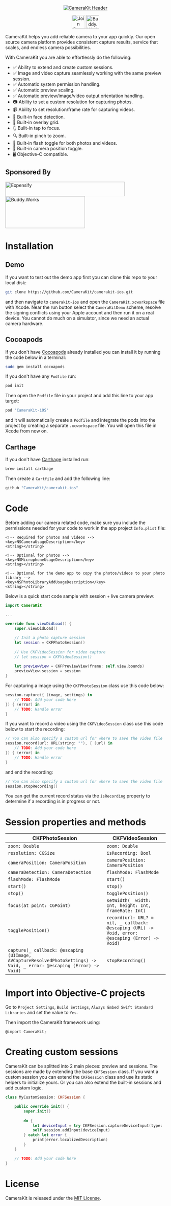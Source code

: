 <p align="center">
    <a href="https://camerakit.io" target="_blank">
        <img alt='CameraKit Header' src='.repo/gh-readme-header.svg' />
    </a>
</p>

<p align="center">
    <a href="https://spectrum.chat/camerakit/">
        <img alt="Join Spectrum" height="42px" src=".repo/gh-readme-spectrum-button.svg" />
    </a>
    <a href="https://buddy.works/" target="_blank">
        <img alt='Buddy.Works' height="41px" src='https://assets.buddy.works/automated-dark.svg' />
    </a>
</p>

CameraKit helps you add reliable camera to your app quickly. Our open source camera platform provides consistent capture results, service that scales, and endless camera possibilities.

With CameraKit you are able to effortlessly do the following: 

- ✅ Ability to extend and create custom sessions.
- ✅ Image and video capture seamlessly working with the same preview session.
- ✅ Automatic system permission handling.
- ✅ Automatic preview scaling.
- ✅ Automatic preview/image/video output orientation handling.
- 📷 Ability to set a custom resolution for capturing photos.
- 📹 Ability to set resolution/frame rate for capturing videos.
- 👱‍ Built-in face detection.
- 📐 Built-in overlay grid.
- 👆 Built-in tap to focus.
- 🔍 Built-in pinch to zoom.
- 📸 Built-in flash toggle for both photos and videos.
- 🤳 Built-in camera position toggle.
- 🖥 Objective-C compatible.

## Sponsored By
<a href="https://www.expensify.com/"><img alt="Expensify" src=".repo/gh-readme-expensify-logo.svg" height="45px" width="375px" align="center"></a>
<a href="https://www.buddy.works/"><img alt="Buddy.Works" src=".repo/gh-readme-buddyworks-logo.png" height="100px"  width="250px" align="center"></a>

# Installation

## Demo

If you want to test out the demo app first you can clone this repo to your local disk:

```bash
git clone https://github.com/CameraKit/camerakit-ios.git
```

and then navigate to `camerakit-ios` and open the `CameraKit.xcworkspace` file with Xcode. Near the run button select the `CameraKitDemo` scheme, resolve the signing conflicts using your Apple account and then run it on a real device. You cannot do much on a simulator, since we need an actual camera hardware.

## Cocoapods

If you don't have [Cocoapods](https://cocoapods.org/) already installed you can install it by running the code below in a terminal:

```bash
sudo gem install cocoapods
```

If you don't have any `Podfile` run:

```bash
pod init
```

Then open the `Podfile` file in your project and add this line to your app target:

```ruby
pod 'CameraKit-iOS'
```

and it will automatically create a `Podfile` and integrate the pods into the project by creating a separate `.xcworkspace` file. You will open this file in Xcode from now on.

## Carthage

If you don't have [Carthage](https://github.com/Carthage/Carthage) installed run:

```bash
brew install carthage
```

Then create a `Cartfile` and add the following line:

```ruby
github "CameraKit/camerakit-ios"
```

# Code

Before adding our camera related code, make sure you include the permissions needed for your code to work in the app project `Info.plist` file:

```plist
<!-- Required for photos and videos -->
<key>NSCameraUsageDescription</key>
<string></string>

<!-- Optional for photos -->
<key>NSMicrophoneUsageDescription</key>
<string></string>

<!-- Optional for the demo app to copy the photos/videos to your photo library -->
<key>NSPhotoLibraryAddUsageDescription</key>
<string></string>
```

Below is a quick start code sample with session + live camera preview:

```swift
import CameraKit

...

override func viewDidLoad() {
    super.viewDidLoad()

    // Init a photo capture session
    let session = CKFPhotoSession()
    
    // Use CKFVideoSession for video capture
    // let session = CKFVideoSession()
    
    let previewView = CKFPreviewView(frame: self.view.bounds)
    previewView.session = session
}
```

For capturing a image using the `CKFPhotoSession` class use this code below:

```swift
session.capture({ (image, settings) in
    // TODO: Add your code here
}) { (error) in
    // TODO: Handle error
}
```

If you want to record a video using the `CKFVideoSession` class use this code below to start the recording:

```swift
// You can also specify a custom url for where to save the video file
session.record(url: URL(string: ""), { (url) in
    // TODO: Add your code here
}) { (error) in
    // TODO: Handle error
}
```

and end the recording:

```swift
// You can also specify a custom url for where to save the video file
session.stopRecording()
```

You can get the current record status via the `isRecording` property to determine if a recording is in progress or not.

# Session properties and methods

| CKFPhotoSession | CKFVideoSession |
|----------------|----------------|
| `zoom: Double` | `zoom: Double` |
| `resolution: CGSize` | `isRecording: Bool` |
| `cameraPosition: CameraPosition` | `cameraPosition: CameraPosition` |
| `cameraDetection: CameraDetection` | `flashMode: FlashMode` |
| `flashMode: FlashMode` | `start()` |
| `start()` | `stop()` |
| `stop()` | `togglePosition()` |
| `focus(at point: CGPoint)` | `setWidth(_ width: Int, height: Int, frameRate: Int)` |
| `togglePosition()` | `record(url: URL? = nil, _ callback: @escaping (URL) -> Void, error: @escaping (Error) -> Void)` |
| `capture(_ callback: @escaping (UIImage, AVCaptureResolvedPhotoSettings) -> Void, _ error: @escaping (Error) -> Void)` | `stopRecording()` |

# Import into Objective-C projects

Go to `Project Settings`, `Build Settings`, `Always Embed Swift Standard Libraries` and set the value to `Yes`.

Then import the CameraKit framework using:

```objc
@import CameraKit;
```

# Creating custom sessions

CameraKit can be splitted into 2 main pieces: preview and sessions. The sessions are made by extending the base `CKFSession` class. If you want a custom session you can extend the `CKFSession` class and use its static helpers to initialize yours. Or you can also extend the built-in sessions and add custom logic.

```swift
class MyCustomSession: CKFSession {

    public override init() {
        super.init()
        
        do {
            let deviceInput = try CKFSession.captureDeviceInput(type: .backCamera)
            self.session.addInput(deviceInput)
        } catch let error {
            print(error.localizedDescription)
        }
    }

    // TODO: Add your code here
}
```

# License

CameraKit is released under the [MIT License](LICENSE.md).
